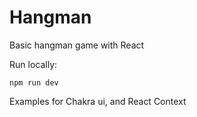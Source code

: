 # Hangman

Basic hangman game with React

Run locally:

```
npm run dev
```

Examples for Chakra ui, and React Context
